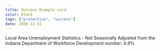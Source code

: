 ```yaml
---
title: Success Example card
color: black
tags: ["protective", "success"]
date: 2020-12-31
---
```

Local Area Unemployment Statistics - Not Seasonally Adjusted from the Indiana Department of Workforce Development
number: 4.9%
